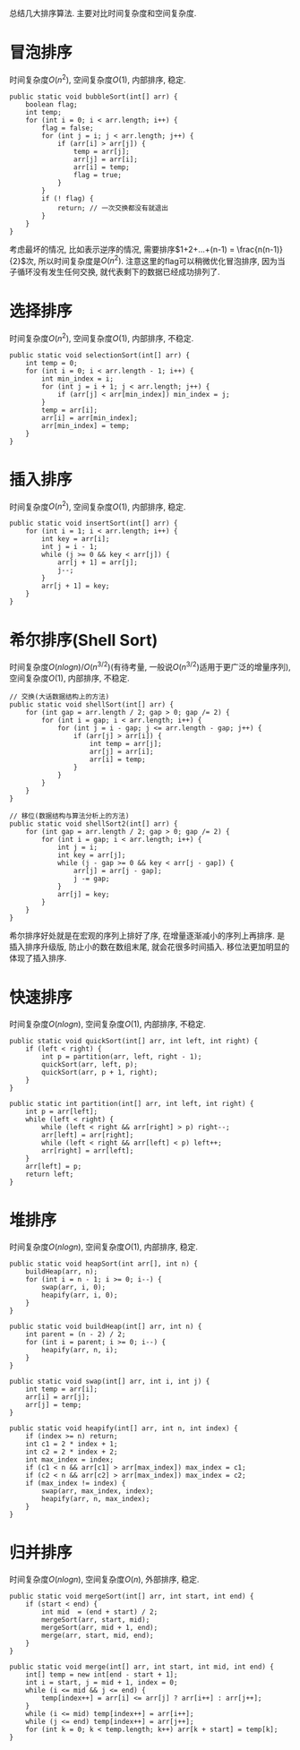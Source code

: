 总结几大排序算法. 主要对比时间复杂度和空间复杂度.

# 冒泡排序
时间复杂度$O(n^{2})$, 空间复杂度$O(1)$, 内部排序, 稳定.
```
public static void bubbleSort(int[] arr) {
    boolean flag;
    int temp;
    for (int i = 0; i < arr.length; i++) {
        flag = false;
        for (int j = i; j < arr.length; j++) {
            if (arr[i] > arr[j]) {
                temp = arr[j];
                arr[j] = arr[i];
                arr[i] = temp;
                flag = true;
            }
        }
        if (! flag) {
            return; // 一次交换都没有就退出
        }
    }
}
```
考虑最坏的情况, 比如表示逆序的情况, 需要排序$1+2+...+(n-1) = \frac{n(n-1)}{2}$次, 所以时间复杂度是$O(n^{2})$. 注意这里的flag可以稍微优化冒泡排序, 因为当子循环没有发生任何交换, 就代表剩下的数据已经成功排列了.

# 选择排序
时间复杂度$O(n^{2})$, 空间复杂度$O(1)$, 内部排序, 不稳定.
```
public static void selectionSort(int[] arr) {
    int temp = 0;
    for (int i = 0; i < arr.length - 1; i++) {
        int min_index = i;
        for (int j = i + 1; j < arr.length; j++) {
            if (arr[j] < arr[min_index]) min_index = j;
        }
        temp = arr[i];
        arr[i] = arr[min_index];
        arr[min_index] = temp;
    }
}
```

# 插入排序
时间复杂度$O(n^{2})$, 空间复杂度$O(1)$, 内部排序, 稳定.
```
public static void insertSort(int[] arr) {
    for (int i = 1; i < arr.length; i++) {
        int key = arr[i];
        int j = i - 1;
        while (j >= 0 && key < arr[j]) {
            arr[j + 1] = arr[j];
            j--;
        }
        arr[j + 1] = key;
    }
}
```

# 希尔排序(Shell Sort)
时间复杂度$O(nlogn)$/$O(n^{3/2})$(有待考量, 一般说$O(n^{3/2})$适用于更广泛的增量序列), 空间复杂度$O(1)$, 内部排序, 不稳定.
```
// 交换(大话数据结构上的方法)
public static void shellSort(int[] arr) {
    for (int gap = arr.length / 2; gap > 0; gap /= 2) {
        for (int i = gap; i < arr.length; i++) {
            for (int j = i - gap; j <= arr.length - gap; j++) {
                if (arr[j] > arr[i]) {
                    int temp = arr[j];
                    arr[j] = arr[i];
                    arr[i] = temp;
                }
            }
        }
    }
}

// 移位(数据结构与算法分析上的方法)
public static void shellSort2(int[] arr) {
    for (int gap = arr.length / 2; gap > 0; gap /= 2) {
        for (int i = gap; i < arr.length; i++) {
            int j = i;
            int key = arr[j];
            while (j - gap >= 0 && key < arr[j - gap]) {
                arr[j] = arr[j - gap];
                j -= gap;
            }
            arr[j] = key;
        }
    }
}
```
希尔排序好处就是在宏观的序列上排好了序, 在增量逐渐减小的序列上再排序. 是插入排序升级版, 防止小的数在数组末尾, 就会花很多时间插入. 移位法更加明显的体现了插入排序.


# 快速排序
时间复杂度$O(nlogn)$, 空间复杂度$O(1)$, 内部排序, 不稳定.
```
public static void quickSort(int[] arr, int left, int right) {
    if (left < right) {
        int p = partition(arr, left, right - 1);
        quickSort(arr, left, p);
        quickSort(arr, p + 1, right);
    }
}

public static int partition(int[] arr, int left, int right) {
    int p = arr[left];
    while (left < right) {
        while (left < right && arr[right] > p) right--;
        arr[left] = arr[right];
        while (left < right && arr[left] < p) left++;
        arr[right] = arr[left];
    }
    arr[left] = p;
    return left;
}
```

# 堆排序
时间复杂度$O(nlogn)$, 空间复杂度$O(1)$, 内部排序, 稳定.
```
public static void heapSort(int arr[], int n) {
    buildHeap(arr, n);
    for (int i = n - 1; i >= 0; i--) {
        swap(arr, i, 0);
        heapify(arr, i, 0);
    }
}

public static void buildHeap(int[] arr, int n) {
    int parent = (n - 2) / 2;
    for (int i = parent; i >= 0; i--) {
        heapify(arr, n, i);
    }
}

public static void swap(int[] arr, int i, int j) {
    int temp = arr[i];
    arr[i] = arr[j];
    arr[j] = temp;
}

public static void heapify(int[] arr, int n, int index) {
    if (index >= n) return;
    int c1 = 2 * index + 1;
    int c2 = 2 * index + 2;
    int max_index = index;
    if (c1 < n && arr[c1] > arr[max_index]) max_index = c1;
    if (c2 < n && arr[c2] > arr[max_index]) max_index = c2;
    if (max_index != index) {
        swap(arr, max_index, index);
        heapify(arr, n, max_index);
    }
}
```

# 归并排序
时间复杂度$O(nlogn)$, 空间复杂度$O(n)$, 外部排序, 稳定.
```
public static void mergeSort(int[] arr, int start, int end) {
    if (start < end) {
        int mid  = (end + start) / 2;
        mergeSort(arr, start, mid);
        mergeSort(arr, mid + 1, end);
        merge(arr, start, mid, end);
    }
}

public static void merge(int[] arr, int start, int mid, int end) {
    int[] temp = new int[end - start + 1];
    int i = start, j = mid + 1, index = 0;
    while (i <= mid && j <= end) {
        temp[index++] = arr[i] <= arr[j] ? arr[i++] : arr[j++];
    }
    while (i <= mid) temp[index++] = arr[i++];
    while (j <= end) temp[index++] = arr[j++];
    for (int k = 0; k < temp.length; k++) arr[k + start] = temp[k];
}
```